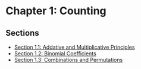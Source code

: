 # Chapter 1: Counting

## Sections

* [Section 1.1: Addative and Multiplicative Principles](sect1.1Notes.md)
* [Section 1.2: Binomial Coefficients](sect1.2Notes.md)
* [Section 1.3: Combinations and Permutations](sect1.3Notes.md)
